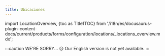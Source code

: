 ```yaml
---
title: Ubicaciones
---
```


import LocationOverview, {toc as Title1TOC} from '/i18n/es/docusaurus-plugin-content-docs/current/products/forms/configuration/locations/_locations_overview.mdx'; 

:::caution WE'RE SORRY... 😢
Our English version is not yet available.
:::

<LocationOverview/>

